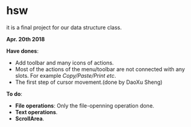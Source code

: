 # hsw

it is a final project for our data structure class.

**Apr. 20th 2018**

**Have dones**:
* Add toolbar and many icons of actions.
* Most of the actions of the menu/toolbar are not connected with any slots. For example *Copy/Paste/Print etc*.
* The first step of cursor movement.(done by DaoXu Sheng)

**To do**:
* **File operations**: Only the file-openning operation done.
* **Text operations**. 
* **ScrollArea**.
